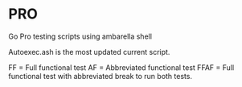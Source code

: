 PRO
===

Go Pro testing scripts using ambarella shell

Autoexec.ash is the most updated current script.

FF = Full functional test
AF = Abbreviated functional test
FFAF = Full functional test with abbreviated break to run both tests.
